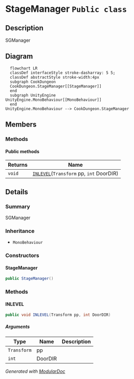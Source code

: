# StageManager `Public class`

## Description
SGManager

## Diagram
```mermaid
  flowchart LR
  classDef interfaceStyle stroke-dasharray: 5 5;
  classDef abstractStyle stroke-width:4px
  subgraph CookDungeon
  CookDungeon.StageManager[[StageManager]]
  end
  subgraph UnityEngine
UnityEngine.MonoBehaviour[[MonoBehaviour]]
  end
UnityEngine.MonoBehaviour --> CookDungeon.StageManager
```

## Members
### Methods
#### Public  methods
| Returns | Name |
| --- | --- |
| `void` | [`INLEVEL`](#inlevel)(`Transform` pp, `int` DoorDIR) |

## Details
### Summary
SGManager

### Inheritance
 - `MonoBehaviour`

### Constructors
#### StageManager
```csharp
public StageManager()
```

### Methods
#### INLEVEL
```csharp
public void INLEVEL(Transform pp, int DoorDIR)
```
##### Arguments
| Type | Name | Description |
| --- | --- | --- |
| `Transform` | pp |   |
| `int` | DoorDIR |   |

*Generated with* [*ModularDoc*](https://github.com/hailstorm75/ModularDoc)
